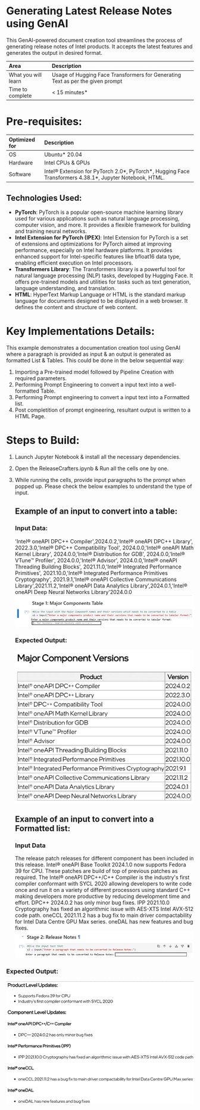 # Generating Latest Release Notes using GenAI

This GenAI-powered document creation tool streamlines the process of generating release notes of Intel products. It accepts the latest features and generates the output in desired format.

| Area                     | Description
|:---                      |:---
| What you will learn      | Usage of Hugging Face Transformers for Generating Text as per the given prompt
| Time to complete         | < 15 minutes*


# Pre-requisites:

| Optimized for                     | Description
|:---                               |:---
| OS                                | Ubuntu* 20.04
| Hardware                          | Intel CPUs & GPUs
| Software                          | Intel® Extension for PyTorch 2.0*, PyTorch*, Hugging Face Transformers 4.38.1*, Jupyter Notebook, HTML.

## Technologies Used: 
<ul>
<li><b>PyTorch</b>: PyTorch is a popular open-source machine learning library used for various applications such as natural language processing, computer vision, and more. It provides a flexible framework for building and training neural networks. </li>

<li><b>Intel Extension for PyTorch (IPEX)</b>: Intel Extension for PyTorch is a set of extensions and optimizations for PyTorch aimed at improving performance, especially on Intel hardware platforms. It provides enhanced support for Intel-specific features like bfloat16 data type, enabling efficient execution on Intel processors.</li> 

<li><b>Transformers Library</b>: The Transformers library is a powerful tool for natural language processing (NLP) tasks, developed by Hugging Face. It offers pre-trained models and utilities for tasks such as text generation, language understanding, and translation. </li>

<li><b>HTML</b>:  HyperText Markup Language or HTML is the standard markup language for documents designed to be displayed in a web browser. It defines the content and structure of web content. </li> 
</ul>

# Key Implementations Details:
This example demonstrates a documentation creation tool using GenAI where a paragraph is provided as input & an output is generated as formatted List & Tables. This could be done in the below sequential way:
1. Importing a Pre-trained model followed by Pipeline Creation with required parameters.
2. Performing Prompt Engineering to convert a input text into a well-formatted Table.
3. Performing Prompt engineering to convert a input text into a Formatted list.
4. Post completition of prompt engineering, resultant output is written to a HTML Page.

# Steps to Build:
1. Launch Jupyter Notebook & install all the necessary dependencies.
2. Open the ReleaseCrafters.ipynb & Run all the cells one by one.
3. While running the cells, provide input paragraphs to the prompt when popped up. Please check the below examples to understand the type of input.
   ## Example of an input to convert into a table:
   ### Input Data:
   'Intel® oneAPI DPC++ Compiler',2024.0.2,'Intel® oneAPI DPC++ Library', 2022.3.0,'Intel® DPC++ Compatibility Tool', 2024.0.0,'Intel® oneAPI Math Kernel Library', 2024.0.0,'Intel® Distribution for GDB', 2024.0.0,'Intel® VTune™ Profiler', 2024.0.0,'Intel® Advisor', 2024.0.0,'Intel® oneAPI Threading Building Blocks', 2021.11.0,'Intel® Integrated Performance Primitives', 2021.10.0,'Intel® Integrated Performance Primitives Cryptography', 2021.9.1,'Intel® oneAPI Collective Communications Library',2021.11.2,'Intel® oneAPI Data Analytics Library',2024.0.1,'Intel® oneAPI Deep Neural Networks Library'2024.0.0
   ![](Images/Input1.png)

   ### Expected Output:
   
   ![](Images/Output1.png)

   ## Example of an input to convert into a Formatted list:
   ### Input Data
   The release patch releases for different component has been included in this release.  Intel® oneAPI Base Toolkit 2024.1.0 now supports Fedora 39 for CPU. These patches are build of top of previous patches as required.  The Intel® oneAPI DPC++/C++ Compiler is the industry's first compiler conformant with SYCL 2020 allowing developers to write code once and run it on a  variety of different processors using standard C++ making developers more productive by reducing development time and effort. DPC++ 2024.0.2 has only minor bug fixes.  IPP 2021.10.0 Cryptography has fixed an algorithmic issue with AES-XTS Intel AVX-512 code path. oneCCL 2021.11.2 has a bug fix to main driver compactability for Intel Data Centre GPU Max series. oneDAL has new features and bug fixes.
  ![](Images/Input2.png)

### Expected Output:

  ![](Images/output2.png)
   
   





 
